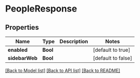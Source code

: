 # PeopleResponse

## Properties
Name | Type | Description | Notes
------------ | ------------- | ------------- | -------------
**enabled** | **Bool** |  | [default to true]
**sidebarWeb** | **Bool** |  | [default to false]

[[Back to Model list]](../README.md#documentation-for-models) [[Back to API list]](../README.md#documentation-for-api-endpoints) [[Back to README]](../README.md)


